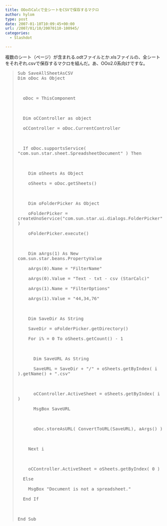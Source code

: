 ```yaml
---
title: OOoのCalcで全シートをCSVで保存するマクロ
author: hylom
type: post
date: 2007-01-10T10:09:45+00:00
url: /2007/01/10/20070110-100945/
categories:
  - Slashdot

---
```

複数のシート（ページ）が含まれる.odtファイルとか.xlsファイルの、全シートをそれぞれ.csvで保存するマクロを組んだ。あ、OOo2.0系向けですな。

> <div>
>   <tt> Sub SaveAllSheetAsCSV <br /> Dim oDoc As Object </br> <br /> &nbsp; </br> <br /> &nbsp; oDoc = ThisComponent </br> <br /> &nbsp; </br> <br /> &nbsp; Dim oCController as object </br> <br /> &nbsp; oCController = oDoc.CurrentController </br> <br /> &nbsp; </br> <br /> &nbsp; If oDoc.supportsService( "com.sun.star.sheet.SpreadsheetDocument" ) Then </br> <br /> &nbsp; </br> <br /> &nbsp; &nbsp; Dim oSheets As Object </br> <br /> &nbsp; &nbsp; oSheets = oDoc.getSheets() </br> <br /> &nbsp; </br> <br /> &nbsp; &nbsp; Dim oFolderPicker As Object </br> <br /> &nbsp; &nbsp; oFolderPicker = createUnoService("com.sun.star.ui.dialogs.FolderPicker") </br> <br /> &nbsp; &nbsp; oFolderPicker.execute() </br> <br /> &nbsp; </br> <br /> &nbsp; &nbsp; Dim aArgs(1) As New com.sun.star.beans.PropertyValue </br> <br /> &nbsp; &nbsp; aArgs(0).Name = "FilterName" </br> <br /> &nbsp; &nbsp; aArgs(0).Value = "Text - txt - csv (StarCalc)" </br> <br /> &nbsp; &nbsp; aArgs(1).Name = "FilterOptions" </br> <br /> &nbsp; &nbsp; aArgs(1).Value = "44&#44;34&#44;76" </br> <br /> &nbsp; </br> <br /> &nbsp; &nbsp; Dim SaveDir As String </br> <br /> &nbsp; &nbsp; SaveDir = oFolderPicker.getDirectory() </br> <br /> &nbsp; &nbsp; For i% = 0 To oSheets.getCount() - 1 </br> <br /> &nbsp; </br> <br /> &nbsp; &nbsp; &nbsp; Dim SaveURL As String </br> <br /> &nbsp; &nbsp; &nbsp; SaveURL = SaveDir + "/" + oSheets.getByIndex( i ).getName() + ".csv" </br> <br /> &nbsp; </br> <br /> &nbsp; &nbsp; &nbsp; oCController.ActiveSheet = oSheets.getByIndex( i ) </br> <br /> &nbsp; &nbsp; &nbsp; MsgBox SaveURL </br> <br /> &nbsp; </br> <br /> &nbsp; &nbsp; &nbsp; oDoc.storeAsURL( ConvertToURL(SaveURL)&#44; aArgs() ) </br> <br /> &nbsp; </br> <br /> &nbsp; &nbsp; Next i </br> <br /> &nbsp; </br> <br /> &nbsp; &nbsp; oCController.ActiveSheet = oSheets.getByIndex( 0 ) </br> <br /> &nbsp; Else </br> <br /> &nbsp; &nbsp; MsgBox "Document is not a spreadsheet." </br> <br /> &nbsp; End If </br> <br /> &nbsp; </br> <br /> End Sub </br> </tt>
> </div>